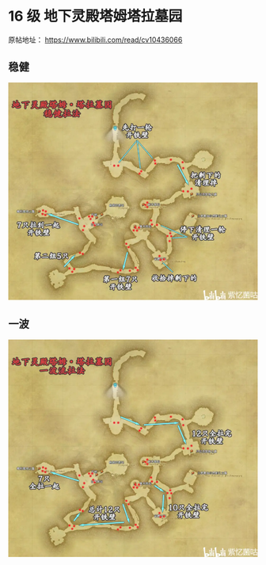 <!-- docs/duty_4/地下灵殿塔姆塔拉墓园.md -->

# 16 级 地下灵殿塔姆塔拉墓园

原帖地址： https://www.bilibili.com/read/cv10436066

## 稳健

![稳健拉法](../assets/16-dxld-wenjian.webp)

## 一波

![一波拉法](../assets/16-dxld-yibo.webp)
